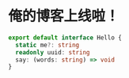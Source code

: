 # 俺的博客上线啦！

```TypeScript
export default interface Hello {
  static me?: string
  readonly uuid: string
  say: (words: string) => void
}
```
